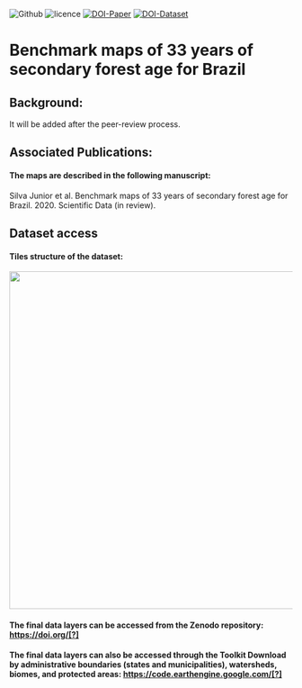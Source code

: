 ![Github](https://img.shields.io/badge/Github-0.0.6-green.svg)
![licence](https://img.shields.io/badge/Licence-GPL--3-blue.svg)
[![DOI-Paper](https://zenodo.org/badge/doi/10.5281/zenodo.18914.svg)](http://dx.doi.org/10.5281/zenodo.18914)
[![DOI-Dataset](https://zenodo.org/badge/doi/10.5281/zenodo.18914.svg)](http://dx.doi.org/10.5281/zenodo.18914)

# Benchmark maps of 33 years of secondary forest age for Brazil


## Background:
It will be added after the peer-review process.

## Associated Publications:
#### The maps are described in the following manuscript:
Silva Junior et al. Benchmark maps of 33 years of secondary forest age for Brazil. 2020. Scientific Data (in review).

## Dataset access
#### Tiles structure of the dataset:
<img src="https://drive.google.com/uc?export=view&id=1l_M7XnboV8dcwBfOxnianpdt9sV6Mcpv" width="600">

#### The final data layers can be accessed from the Zenodo repository: https://doi.org/[?]

#### The final data layers can also be accessed through the Toolkit Download by administrative boundaries (states and municipalities), watersheds, biomes, and protected areas: https://code.earthengine.google.com/[?]
